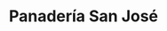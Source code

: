 ---
title: "Panadería San José"
url: /zona-19-ciudad-de-guatemala/panaderia-san-jose/
shop: panadería
---